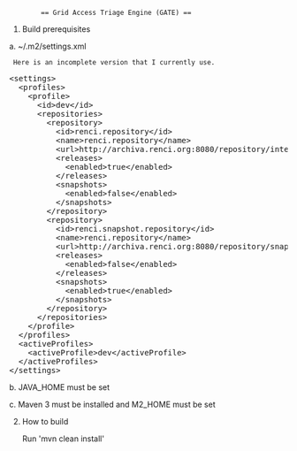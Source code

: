 
            == Grid Access Triage Engine (GATE) ==

1. Build prerequisites

  a. ~/.m2/settings.xml

     Here is an incomplete version that I currently use.

<pre>
&lt;settings&gt;
  &lt;profiles&gt;
    &lt;profile&gt;
      &lt;id&gt;dev&lt;/id&gt;
      &lt;repositories&gt;
        &lt;repository&gt;
          &lt;id&gt;renci.repository&lt;/id&gt;
          &lt;name&gt;renci.repository&lt;/name&gt;
          &lt;url&gt;http://archiva.renci.org:8080/repository/internal&lt;/url&gt;
          &lt;releases&gt;
            &lt;enabled&gt;true&lt;/enabled&gt;
          &lt;/releases&gt;
          &lt;snapshots&gt;
            &lt;enabled&gt;false&lt;/enabled&gt;
          &lt;/snapshots&gt;
        &lt;/repository&gt;
        &lt;repository&gt;
          &lt;id&gt;renci.snapshot.repository&lt;/id&gt;
          &lt;name&gt;renci.repository&lt;/name&gt;
          &lt;url&gt;http://archiva.renci.org:8080/repository/snapshots&lt;/url&gt;
          &lt;releases&gt;
            &lt;enabled&gt;false&lt;/enabled&gt;
          &lt;/releases&gt;
          &lt;snapshots&gt;
            &lt;enabled&gt;true&lt;/enabled&gt;
          &lt;/snapshots&gt;
        &lt;/repository&gt;
      &lt;/repositories&gt;
    &lt;/profile&gt;
  &lt;/profiles&gt;
  &lt;activeProfiles&gt;
    &lt;activeProfile&gt;dev&lt;/activeProfile&gt;
  &lt;/activeProfiles&gt;
&lt;/settings&gt;
</pre>
  
  b. JAVA_HOME must be set

  c. Maven 3 must be installed and M2_HOME must be set 

2. How to build

    Run 'mvn clean install'




